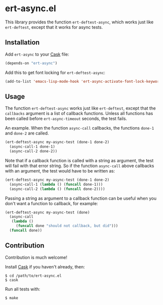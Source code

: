 # ert-async.el

This library provides the function `ert-deftest-async`, which works
just like `ert-deftest`, except that it works for async tests.

## Installation

Add `ert-async` to your [Cask](https://github.com/cask/cask) file:

```lisp
(depends-on "ert-async")
```

Add this to get font locking for `ert-deftest-async`:

```lisp
(add-to-list 'emacs-lisp-mode-hook 'ert-async-activate-font-lock-keywords)
```

## Usage

The function `ert-deftest-async` works just like `ert-deftest`, except
that the `callbacks` argument is a list of callback functions. Unless
all functions has been called before `ert-async-timeout` seconds, the
test fails.

An example. When the function `async-call` callbacks, the functions
`done-1` and `done-2` are called.

```lisp
(ert-deftest-async my-async-test (done-1 done-2)
  (async-call-1 done-1)
  (async-call-2 done-2))
```

Note that if a callback function is called with a string as argument,
the test will fail with that error string. So if the function
`async-call` above callbacks with an argument, the test would have to
be written as:

```lisp
(ert-deftest-async my-async-test (done-1 done-2)
  (async-call-1 (lambda () (funcall done-1)))
  (async-call-2 (lambda () (funcall done-2))))
```

Passing a string as argument to a callback function can be useful when
you don't want a function to callback, for example:

```lisp
(ert-deftest-async my-async-test (done)
  (async-call
   (lambda ()
     (funcall done "should not callback, but did")))
  (funcall done))
```

## Contribution

Contribution is much welcome!

Install [Cask](https://github.com/cask/cask) if you haven't
already, then:

    $ cd /path/to/ert-async.el
    $ cask

Run all tests with:

    $ make
